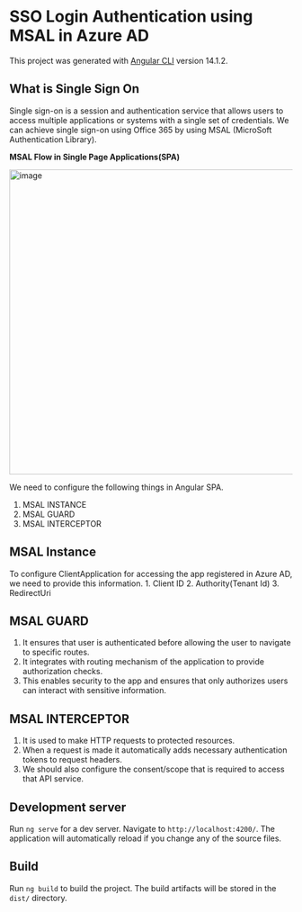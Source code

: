 # SSO Login Authentication using MSAL in Azure AD

This project was generated with [Angular CLI](https://github.com/angular/angular-cli) version 14.1.2.

## What is Single Sign On

Single sign-on is a session and authentication service that allows users to access multiple applications or systems with a single set of credentials.
We can achieve single sign-on using Office 365 by using MSAL (MicroSoft Authentication Library).

<b>MSAL Flow in Single Page Applications(SPA)</b>

<img width="542" alt="image" src="https://github.com/KANDEBRAHMA/SSO-Login-Azure/assets/65330501/1d2dddf2-1929-4e10-a7fe-abcd424afa4a">

We need to configure the following things in Angular SPA.
  1. MSAL INSTANCE
  2. MSAL GUARD
  3. MSAL INTERCEPTOR

## MSAL Instance
  To configure ClientApplication for accessing the app registered in Azure AD, we need to provide this information.
    1. Client ID
    2. Authority(Tenant Id)
    3. RedirectUri
    
## MSAL GUARD
  1. It ensures that user is authenticated before allowing the user to navigate to specific routes.
  2. It integrates with routing mechanism of the application to provide authorization checks.
  3. This enables security to the app and ensures that only authorizes users can interact with sensitive information.

## MSAL INTERCEPTOR
  1. It is used to make HTTP requests to protected resources.
  2. When a request is made it automatically adds necessary authentication tokens to request headers.
  3. We should also configure the consent/scope that is required to access that API service.

## Development server

Run `ng serve` for a dev server. Navigate to `http://localhost:4200/`. The application will automatically reload if you change any of the source files.

## Build

Run `ng build` to build the project. The build artifacts will be stored in the `dist/` directory.
